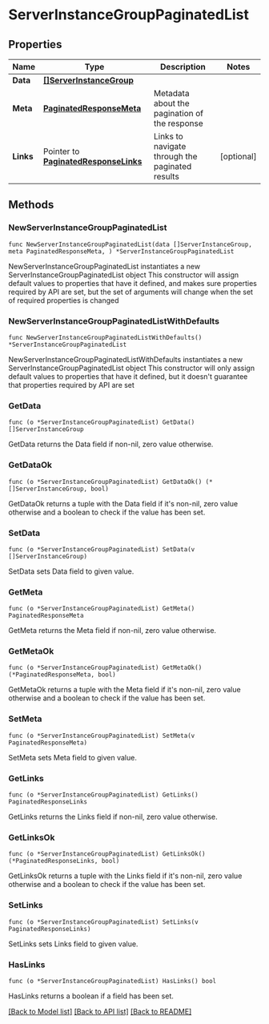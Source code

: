 # ServerInstanceGroupPaginatedList

## Properties

Name | Type | Description | Notes
------------ | ------------- | ------------- | -------------
**Data** | [**[]ServerInstanceGroup**](ServerInstanceGroup.md) |  | 
**Meta** | [**PaginatedResponseMeta**](PaginatedResponseMeta.md) | Metadata about the pagination of the response | 
**Links** | Pointer to [**PaginatedResponseLinks**](PaginatedResponseLinks.md) | Links to navigate through the paginated results | [optional] 

## Methods

### NewServerInstanceGroupPaginatedList

`func NewServerInstanceGroupPaginatedList(data []ServerInstanceGroup, meta PaginatedResponseMeta, ) *ServerInstanceGroupPaginatedList`

NewServerInstanceGroupPaginatedList instantiates a new ServerInstanceGroupPaginatedList object
This constructor will assign default values to properties that have it defined,
and makes sure properties required by API are set, but the set of arguments
will change when the set of required properties is changed

### NewServerInstanceGroupPaginatedListWithDefaults

`func NewServerInstanceGroupPaginatedListWithDefaults() *ServerInstanceGroupPaginatedList`

NewServerInstanceGroupPaginatedListWithDefaults instantiates a new ServerInstanceGroupPaginatedList object
This constructor will only assign default values to properties that have it defined,
but it doesn't guarantee that properties required by API are set

### GetData

`func (o *ServerInstanceGroupPaginatedList) GetData() []ServerInstanceGroup`

GetData returns the Data field if non-nil, zero value otherwise.

### GetDataOk

`func (o *ServerInstanceGroupPaginatedList) GetDataOk() (*[]ServerInstanceGroup, bool)`

GetDataOk returns a tuple with the Data field if it's non-nil, zero value otherwise
and a boolean to check if the value has been set.

### SetData

`func (o *ServerInstanceGroupPaginatedList) SetData(v []ServerInstanceGroup)`

SetData sets Data field to given value.


### GetMeta

`func (o *ServerInstanceGroupPaginatedList) GetMeta() PaginatedResponseMeta`

GetMeta returns the Meta field if non-nil, zero value otherwise.

### GetMetaOk

`func (o *ServerInstanceGroupPaginatedList) GetMetaOk() (*PaginatedResponseMeta, bool)`

GetMetaOk returns a tuple with the Meta field if it's non-nil, zero value otherwise
and a boolean to check if the value has been set.

### SetMeta

`func (o *ServerInstanceGroupPaginatedList) SetMeta(v PaginatedResponseMeta)`

SetMeta sets Meta field to given value.


### GetLinks

`func (o *ServerInstanceGroupPaginatedList) GetLinks() PaginatedResponseLinks`

GetLinks returns the Links field if non-nil, zero value otherwise.

### GetLinksOk

`func (o *ServerInstanceGroupPaginatedList) GetLinksOk() (*PaginatedResponseLinks, bool)`

GetLinksOk returns a tuple with the Links field if it's non-nil, zero value otherwise
and a boolean to check if the value has been set.

### SetLinks

`func (o *ServerInstanceGroupPaginatedList) SetLinks(v PaginatedResponseLinks)`

SetLinks sets Links field to given value.

### HasLinks

`func (o *ServerInstanceGroupPaginatedList) HasLinks() bool`

HasLinks returns a boolean if a field has been set.


[[Back to Model list]](../README.md#documentation-for-models) [[Back to API list]](../README.md#documentation-for-api-endpoints) [[Back to README]](../README.md)


